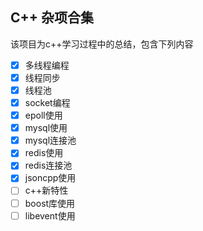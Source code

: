 ## C++ 杂项合集

该项目为c++学习过程中的总结，包含下列内容

- [x] 多线程编程
- [x] 线程同步
- [x] 线程池
- [x] socket编程
- [x] epoll使用
- [x] mysql使用
- [x] mysql连接池
- [x] redis使用
- [x] redis连接池
- [x] jsoncpp使用
- [ ] c++新特性
- [ ] boost库使用
- [ ] libevent使用